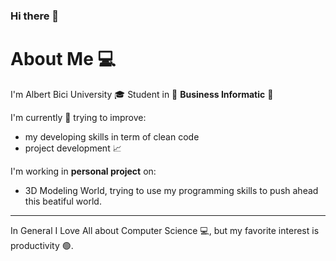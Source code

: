 ### Hi there 👋
# About Me 💻

  I'm Albert Bici	University 🎓 Student in &#x1F4D8; **Business Informatic** &#x1F4D8;
  
  I'm currently 🎯 trying to improve:
  - my developing skills in term of clean code
  - project development 📈
  
  I'm working in **personal project** on:
  - 3D Modeling World, trying to use my programming skills to push ahead this beatiful world.
  
---
In General I Love All about Computer Science 💻, but my favorite interest is productivity 🟢.

<!--
**os3albert/os3albert** is a ✨ _special_ ✨ repository because its `README.md` (this file) appears on your GitHub profile.

Here are some ideas to get you started:

- 🔭 I’m currently working on ...
- 🌱 I’m currently learning ...
- 👯 I’m looking to collaborate on ...
- 🤔 I’m looking for help with ...
- 💬 Ask me about ...
- 📫 How to reach me: ...
- 😄 Pronouns: ...
- ⚡ Fun fact: ...
-->
